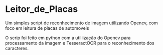 # Leitor_de_Placas
Um simples script de reconhecimento de imagem utilizando Opencv, com foco em leitura de placas de automoveis

O scrip foi feito em python com a utiliização do Opencv para processamento da imagem e TesseractOCR para o reconhecimento dos caracteres.
